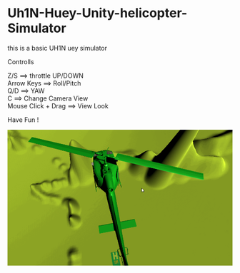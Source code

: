 # Uh1N-Huey-Unity-helicopter-Simulator

this is a basic UH1N uey simulator

Controlls

Z/S ==> throttle UP/DOWN <br/>
Arrow Keys ==> Roll/Pitch <br/>
Q/D ==> YAW <br/>
C ==> Change Camera View <br/>
Mouse Click + Drag ==> View Look <br/>

Have Fun !

![Alt text](huey.gif?raw=true "pic")
